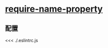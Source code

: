 
# [require-name-property](https://eslint.vuejs.org/rules/require-name-property.html)

## 配置

<<< ./.eslintrc.js
        